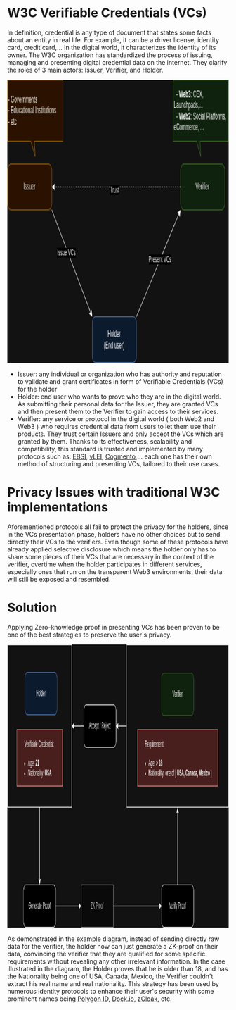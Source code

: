 # W3C Verifiable Credentials (VCs)

In definition, credential is any type of document that states some facts about an entity in real life. For example, it can be a driver license, identity card, credit card,... In the digital world, it characterizes the identity of its owner.
The W3C organization has standardized the process of issuing, managing and presenting digital credential data on the internet. They clarify the roles of 3 main actors: Issuer, Verifier, and Holder.

<img style="width:100%;height:643px;" src="images/3 actors.png">

  - Issuer: any individual or organization who has authority and reputation to validate and grant certificates in form of Verifiable Credentials (VCs) for the holder
  - Holder: end user who wants to prove who they are in the digital world. As submitting their personal data for the Issuer, they are granted VCs and then present them to the Verifier to gain access to their services.
  - Verifier: any service or protocol in the digital world ( both Web2 and Web3 ) who requires credential data from users to let them use their products. They trust certain Issuers and only accept the VCs which are granted by them.
Thanks to its effectiveness, scalability and compatibility, this standard is trusted and implemented by many protocols such as: [EBSI](https://ec.europa.eu/digital-building-blocks/wikis/display/EBSI/Home), [vLEI](https://www.gleif.org/en/vlei/introducing-the-verifiable-lei-vlei), [Cogmento](https://cogmento.com/),... each one has their own method of structuring and presenting VCs, tailored to their use cases.

# Privacy Issues with traditional W3C implementations

Aforementioned protocols all fail to protect the privacy for the holders, since in the VCs presentation phase, holders have no other choices but to send directly their VCs to the verifiers. Even though some of these protocols have already applied selective disclosure which means the holder only has to share some pieces of their VCs that are necessary in the context of the verifier, overtime when the holder participates in different services, especially ones that run on the transparent Web3 environments, their data will still be exposed and resembled. 

# Solution

Applying Zero-knowledge proof in presenting VCs has been proven to be one of the best strategies to preserve the user's privacy.

<img style="width:100%;height:643px;" src="images/PP-VC.png">

As demonstrated in the example diagram, instead of sending directly raw data for the verifier, the holder now can just generate a ZK-proof on their data, convincing the verifier that they are qualified for some specific requirements without revealing any other irrelevant information. In the case illustrated in the diagram, the Holder proves that he is older than 18, and has the Nationality being one of USA, Canada, Mexico, the Verifier couldn't extract his real name and real nationality.
This strategy has been used by numerous identity protocols to enhance their user's security with some prominent names being [Polygon ID](https://polygon.technology/polygon-id), [Dock.io](https://www.dock.io/), [zCloak](https://zcloak.network/), etc.